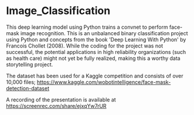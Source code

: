 # Image_Classification
This deep learning model using Python trains a convnet to perform face-mask image recognition.  This is an unbalanced binary classification project using Python and concepts from the book 'Deep Learning With Python' by Francois Chollet (2008).  While the coding for the project was not successful, the potential applications in high reliability organizations (such as health care) might not yet be fully realized, making this a worthy data storytelling project.

The dataset has been used for a Kaggle competition and consists of over 10,000 files; https://www.kaggle.com/wobotintelligence/face-mask-detection-dataset

A recording of the presentation is available at https://screenrec.com/share/ejxqYw7rUR


